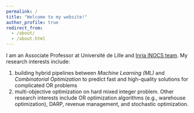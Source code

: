 ```yaml
---
permalink: /
title: "Welcome to my website!"
author_profile: true
redirect_from: 
  - /about/
  - /about.html
---
```


I am an Associate Professor at Université de Lille and [Inria INOCS team](https://team.inria.fr/inocs/). My research interests include:
1. building hybrid pipelines between *Machine Learning (ML)* and *Combinatorial Optimization* to predict fast and high-quality solutions for complicated OR problems
2. multi-objective optimization on hard mixed integer problem.
Other research interests include OR optimization algorithms (e.g., warehouse optimization), DARP, revenue management, and stochastic optimization.


